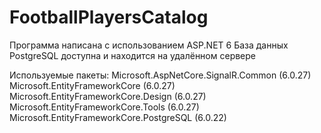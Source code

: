 # FootballPlayersCatalog

Программа написана с использованием ASP.NET 6
База данных PostgreSQL доступна и находится на удалённом сервере 

Используемые пакеты:
Microsoft.AspNetCore.SignalR.Common (6.0.27)
Microsoft.EntityFrameworkCore (6.0.27)
Microsoft.EntityFrameworkCore.Design (6.0.27)
Microsoft.EntityFrameworkCore.Tools (6.0.27)
Microsoft.EntityFrameworkCore.PostgreSQL (6.0.22)
